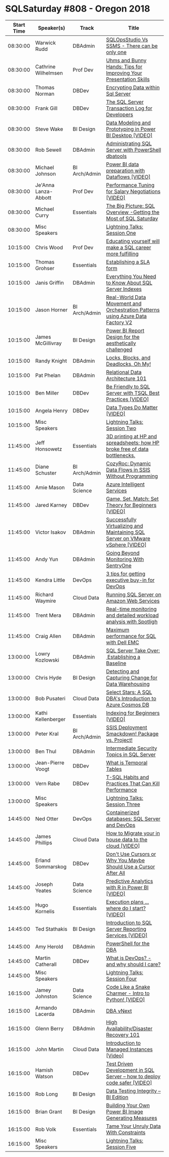 # SQLSaturday #808 - Oregon 2018
Start Time|Speaker(s)|Track|Title
---|---|---|---
08:30:00|Warwick Rudd|DBAdmin|[SQLOpsStudio Vs SSMS - There can be only one](84533.md)
08:30:00|Cathrine Wilhelmsen|Prof Dev|[Uhms and Bunny Hands: Tips for Improving Your Presentation Skills](84538.md)
08:30:00|Thomas Norman|DBDev|[Encrypting Data within Sql Server](84541.md)
08:30:00|Frank Gill|DBDev|[The SQL Server Transaction Log for Developers](84591.md)
08:30:00|Steve Wake|BI Design|[Data Modeling and Prototyping in Power BI Desktop [VIDEO]](84801.md)
08:30:00|Rob Sewell|DBAdmin|[Administrating SQL Server with PowerShell dbatools](84802.md)
08:30:00|Michael Johnson|BI Arch/Admin|[Power BI data preparation with Dataflows [VIDEO]](84921.md)
08:30:00|Je'Anna Lanza-Abbott|Prof Dev|[Performance Tuning for Salary Negotiations [VIDEO]](85222.md)
08:30:00|Michael Curry|Essentials|[The Big Picture: SQL Overview -Getting the Most of SQL Saturday](85531.md)
08:30:00|Misc Speakers||[Lightning Talks: Session One](86897.md)
10:15:00|Chris Wood|Prof Dev|[Educating yourself will make a SQL career more fulfilling](84386.md)
10:15:00|Thomas Grohser|Essentials|[Establishing a SLA form](84653.md)
10:15:00|Janis Griffin|DBAdmin|[Everything You Need to Know About SQL Server Indexes](84657.md)
10:15:00|Jason Horner|BI Arch/Admin|[Real-World Data Movement and Orchestration Patterns using Azure Data Factory V2](84857.md)
10:15:00|James McGillivray|BI Design|[Power BI Report Design for the aesthetically challenged](84974.md)
10:15:00|Randy Knight|DBAdmin|[Locks, Blocks, and Deadlocks, Oh My!](85043.md)
10:15:00|Pat Phelan|DBAdmin|[Relational Data Architecture 101](85518.md)
10:15:00|Ben Miller|DBDev|[Be Friendly to SQL Server with TSQL Best Practices [VIDEO]](85636.md)
10:15:00|Angela Henry|DBDev|[Data Types Do Matter [VIDEO]](85650.md)
10:15:00|Misc Speakers||[Lightning Talks: Session Two](86898.md)
11:45:00|Jeff Honsowetz|Essentials|[3D printing at HP and spreadsheets; how HP broke free of data bottlenecks.](84636.md)
11:45:00|Diane Schuster|BI Arch/Admin|[CozyRoc: Dynamic Data Flows in SSIS Without Programming](84655.md)
11:45:00|Amie Mason|Data Science|[Azure Intelligent Services](84983.md)
11:45:00|Jared Karney|DBDev|[Game, Set, Match: Set Theory for Beginners [VIDEO]](85039.md)
11:45:00|Victor Isakov|DBAdmin|[Successfully Virtualizing and Maintaining SQL Server on VMware vSphere [VIDEO]](85558.md)
11:45:00|Andy Yun|DBAdmin|[Going Beyond Monitoring With SentryOne](86132.md)
11:45:00|Kendra Little|DevOps|[3 tips for getting executive buy-in for DevOps](86162.md)
11:45:00|Richard Waymire|Cloud Data|[Running SQL Server on Amazon Web Services](86585.md)
11:45:00|Trent Mera|DBAdmin|[Real-time monitoring and detailed workload analysis with Spotligh](86615.md)
11:45:00|Craig Allen|DBAdmin|[Maximum performance for SQL with Dell EMC](86896.md)
13:00:00|Lowry Kozlowski|DBAdmin|[SQL Server Take Over:  Establishing a Baseline](84573.md)
13:00:00|Chris Hyde|BI Design|[Detecting and Capturing Change for Data Warehousing](84610.md)
13:00:00|Bob Pusateri|Cloud Data|[Select Stars: A SQL DBA's Introduction to Azure Cosmos DB](84898.md)
13:00:00|Kathi Kellenberger|Essentials|[Indexing for Beginners [VIDEO]](85040.md)
13:00:00|Peter Kral|BI Arch/Admin|[SSIS Deployment Smackdown! Package vs. Project!](85210.md)
13:00:00|Ben Thul|DBAdmin|[Intermediate Security Topics in SQL Server](85434.md)
13:00:00|Jean-Pierre Voogt|DBDev|[What is Temporal Tables](85610.md)
13:00:00|Vern Rabe|DBDev|[T-SQL Habits and Practices That Can Kill Performance](85652.md)
13:00:00|Misc Speakers||[Lightning Talks: Session Three](86899.md)
14:45:00|Ned Otter|DevOps|[Containerized databases: SQL Server and DevOps](84557.md)
14:45:00|James Phillips|Cloud Data|[How to Migrate your in house data to the cloud [VIDEO]](84600.md)
14:45:00|Erland Sommarskog|DBDev|[Don't Use Cursors or Why You Maybe Should Use a Cursor After All](84695.md)
14:45:00|Joseph Yeates|Data Science|[Predictive Analytics with R in Power BI [VIDEO]](84889.md)
14:45:00|Hugo Kornelis|Essentials|[Execution plans ... where do I start? [VIDEO]](85239.md)
14:45:00|Ted Stathakis|BI Design|[Introduction to SQL Server Reporting Services [VIDEO]](85365.md)
14:45:00|Amy Herold|DBAdmin|[PowerShell for the DBA](85492.md)
14:45:00|Martin Catherall|DBDev|[What is DevOps? - and why should I care?](85643.md)
14:45:00|Misc Speakers||[Lightning Talks: Session Four](86901.md)
16:15:00|Jamey Johnston|Data Science|[Code Like a Snake Charmer - Intro to Python! [VIDEO]](84575.md)
16:15:00|Armando Lacerda|DBAdmin|[DBA vNext](84579.md)
16:15:00|Glenn Berry|DBAdmin|[High Availability/Disaster Recovery 101](84612.md)
16:15:00|John Martin|Cloud Data|[Introduction to Managed Instances [Video]](84646.md)
16:15:00|Hamish Watson|DBDev|[Test Driven Development in SQL Server – how to deploy code safer [VIDEO]](85506.md)
16:15:00|Rob Long|BI Design|[Data Testing  Integrity – BI Edition](85618.md)
16:15:00|Brian Grant|BI Design|[Building Your Own Power BI Image Generating Measures](85619.md)
16:15:00|Rob Volk|Essentials|[Tame Your Unruly Data With Constraints](85623.md)
16:15:00|Misc Speakers||[Lightning Talks: Session Five](86900.md)
